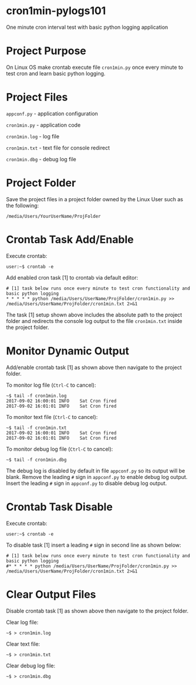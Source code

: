 # cron1min-pylogs101
One minute cron interval test with basic python logging application

# Project Purpose
On Linux OS make crontab execute file `cron1min.py` once every minute to test cron and learn basic python logging.

# Project Files
`appconf.py` - application configuration

`cron1min.py` - application code

`cron1min.log` - log file

`cron1min.txt` - text file for console redirect

`cron1min.dbg` - debug log file

# Project Folder

Save the project files in a project folder owned by the Linux User such as the following:
```
/media/Users/YourUserName/ProjFolder
```

# Crontab Task Add/Enable
Execute crontab:
```
user:~$ crontab -e 
```
Add enabled cron task [1] to crontab via default editor:
```
# [1] task below runs once every minute to test cron functionality and basic python logging
* * * * * python /media/Users/UserName/ProjFolder/cron1min.py >> /media/Users/UserName/ProjFolder/cron1min.txt 2>&1
```
The task [1] setup shown above includes the absolute path to the project folder and redirects the console log output to the file `cron1min.txt` inside the project folder.

# Monitor Dynamic Output

Add/enable crontab task [1] as shown above then navigate to the project folder.

To monitor log file (`Ctrl-C` to cancel):
```
~$ tail -f cron1min.log
2017-09-02 16:00:01 INFO    Sat Cron fired
2017-09-02 16:01:01 INFO    Sat Cron fired 
```
To monitor text file (`Ctrl-C` to cancel):
```
~$ tail -f cron1min.txt
2017-09-02 16:00:01 INFO    Sat Cron fired
2017-09-02 16:01:01 INFO    Sat Cron fired 
```

To monitor debug log file (`Ctrl-C` to cancel):
```
~$ tail -f cron1min.dbg

```

The debug log is disabled by default in file `appconf.py` so its output will be blank. Remove the leading `#` sign in `appconf.py` to enable debug log output. Insert the leading `#` sign in `appconf.py` to disable debug log output. 

# Crontab Task Disable
Execute crontab:
```
user:~$ crontab -e 
```
To disable task [1] insert a leading `#` sign in second line as shown below:
```
# [1] task below runs once every minute to test cron functionality and basic python logging
#* * * * * python /media/Users/UserName/ProjFolder/cron1min.py >> /media/Users/UserName/ProjFolder/cron1min.txt 2>&1
```

# Clear Output Files

Disable crontab task [1] as shown above then navigate to the project folder.

Clear log file:
```
~$ > cron1min.log
```
Clear text file:
```
~$ > cron1min.txt
```

Clear debug log file:
```
~$ > cron1min.dbg
```
